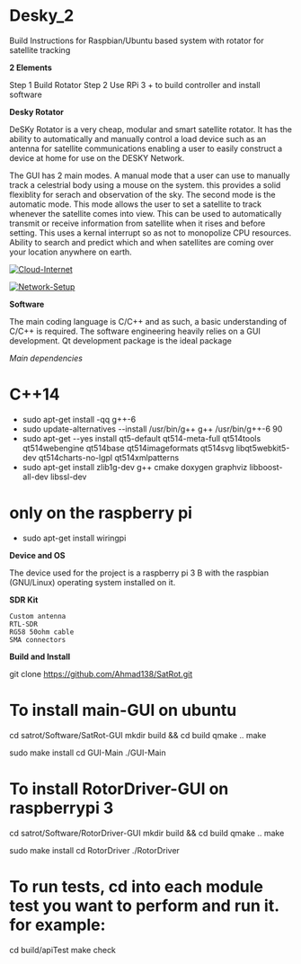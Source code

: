 # Desky_2
Build Instructions for Raspbian/Ubuntu based system with rotator for satellite tracking  

**2 Elements** 

Step 1 Build Rotator 
Step 2 Use RPi 3 + to build controller and install software


**Desky Rotator** 

DeSKy Rotator is a very cheap, modular and smart satellite rotator. It has the ability to automatically and manually control a load device such as an antenna for satellite communications enabling a user to easily construct a device at home for use on the DESKY Network. 

The GUI has 2 main modes. A manual mode that a user can use to manually track a celestrial body using a mouse on the system. this provides a solid flexiblity for serach and observation of the sky. The second mode is the automatic mode. This mode allows the user to set a satellite to track whenever the satellite comes into view. This can be used to automatically transmit or receive information from satellite when it rises and before setting. This uses a kernal interrupt so as not to monopolize CPU resources. Ability to search and predict which and when satellites are coming over your location anywhere on earth.


<a href="https://ibb.co/f9p7LhL"><img src="https://i.ibb.co/PMh8070/Cloud-Internet.png" alt="Cloud-Internet" border="0"></a> 

<a href="https://ibb.co/P5XWKGP"><img src="https://i.ibb.co/FBZY24y/Network-Setup.png" alt="Network-Setup" border="0"></a>


**Software** 

The main coding language is C/C++ and as such, a basic understanding of C/C++ is required. The software engineering heavily relies on a GUI development. Qt development package is the ideal package 

*Main dependencies* 

# C++14

- sudo apt-get install -qq g++-6
- sudo update-alternatives --install /usr/bin/g++ g++ /usr/bin/g++-6 90
- sudo apt-get --yes install qt5-default qt514-meta-full qt514tools qt514webengine qt514base qt514imageformats qt514svg libqt5webkit5-dev qt514charts-no-lgpl qt514xmlpatterns
- sudo apt-get install zlib1g-dev g++ cmake doxygen graphviz libboost-all-dev libssl-dev
# only on the raspberry pi
- sudo apt-get install wiringpi


**Device and OS** 

The device used for the project is a raspberry pi 3 B with the raspbian (GNU/Linux) operating system installed on it. 

**SDR Kit** 


    Custom antenna
    RTL-SDR
    RG58 50ohm cable
    SMA connectors

**Build and Install** 

git clone https://github.com/Ahmad138/SatRot.git

# To install main-GUI on ubuntu
cd satrot/Software/SatRot-GUI
mkdir build && cd build
qmake ..
make

sudo make install
cd GUI-Main
./GUI-Main

# To install RotorDriver-GUI on raspberrypi 3
cd satrot/Software/RotorDriver-GUI
mkdir build && cd build
qmake ..
make

sudo make install
cd RotorDriver
./RotorDriver

# To run tests, cd into each module test you want to perform and run it. for example:
cd build/apiTest
make check
